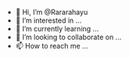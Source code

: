 - 👋 Hi, I’m @Rararahayu
- 👀 I’m interested in ...
- 🌱 I’m currently learning ...
- 💞️ I’m looking to collaborate on ...
- 📫 How to reach me ...

<!---
Rararahayu/Rararahayu is a ✨ special ✨ repository because its `README.md` (this file) appears on your GitHub profile.
You can click the Preview link to take a look at your changes.
--->
